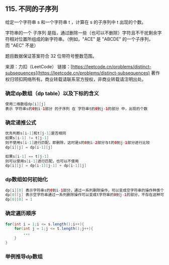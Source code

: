 ## 115. 不同的子序列
给定一个字符串 s 和一个字符串 t ，计算在 s 的子序列中 t 出现的个数。

字符串的一个 子序列 是指，通过删除一些（也可以不删除）字符且不干扰剩余字符相对位置所组成的新字符串。（例如，"ACE" 是 "ABCDE" 的一个子序列，而 "AEC" 不是）

题目数据保证答案符合 32 位带符号整数范围。

来源：力扣（LeetCode）
链接：[https://leetcode.cn/problems/distinct-subsequences](https://leetcode.cn/problems/distinct-subsequences)
著作权归领扣网络所有。商业转载请联系官方授权，非商业转载请注明出处。



### 确定dp数组（dp table）以及下标的含义

```Java
使用二维数组dp[i][j]
表示 字符串s的0到i-1部分 的子序列 在 字符串t的0到j-1的部分 中，出现的个数
```

### 确定递推公式

```Java
优先判断s[i-1]和t[j-1]是否相同
如果s[i-1] != t[j-1]
则不使用s[i-1]进行匹配，即删除，这时是s的0到i-2部分与t的0到j-1部分进行比较
dp[i][j] = dp[i-1][j]

如果s[i-1] == t[j-1]
则可以使用s[i-1]进行匹配，也可以不使用
dp[i][j] = dp[i-1][j-1] + dp[i-1][j]
```

### dp数组如何初始化

```Java
dp[i][0] 表示字符串s的0到i-1部分，通过一系列删除操作，可以变成空字符串的操作种类个数，均等于1
dp[0][j] 表示空字符串通过一系列删除操作可以变成t字符串的0到j-1的部分，不存在这种可能性，均为0
dp[0][0] = 1
```

### 确定遍历顺序

```Java
for(int i = 1;i <= s.length();i++){
    for(int j = 1;j <= t.length();j++){
        ...
    }
}
```

### 举例推导dp数组
